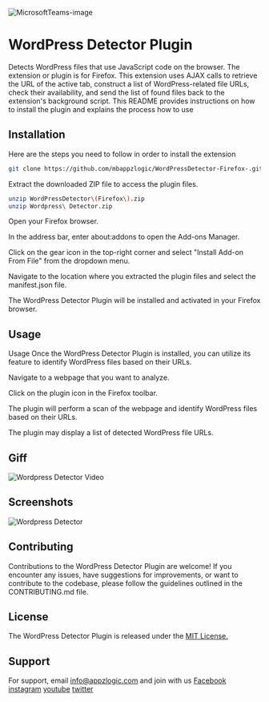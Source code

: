 ![MicrosoftTeams-image](https://github.com/mbappzlogic/WordPressDetector-Firefox-/assets/125997781/ad687fae-8ec7-42ca-8153-90b6982f2655)

# WordPress Detector Plugin

Detects WordPress files that use JavaScript code on the browser. The extension or plugin is for Firefox. This extension uses AJAX calls to retrieve the URL of the active tab, construct a list of WordPress-related file URLs, check their availability, and send the list of found files back to the extension's background script. This README provides instructions on how to install the plugin and explains the process how to use 



## Installation

Here are the steps you need to follow in order to install the extension

```bash
git clone https://github.com/mbappzlogic/WordPressDetector-Firefox-.git
```
Extract the downloaded ZIP file to access the plugin files.

```bash
unzip WordPressDetector\(Firefox\).zip
unzip Wordpress\ Detector.zip 
```
Open your Firefox browser.

In the address bar, enter about:addons to open the Add-ons Manager.

Click on the gear icon in the top-right corner and select "Install Add-on From File" from the dropdown menu.

Navigate to the location where you extracted the plugin files and select the manifest.json file.

The WordPress Detector Plugin will be installed and activated in your Firefox browser.
    
## Usage 
Usage
Once the WordPress Detector Plugin is installed, you can utilize its feature to identify WordPress files based on their URLs.

Navigate to a webpage that you want to analyze.

Click on the plugin icon in the Firefox toolbar.

The plugin will perform a scan of the webpage and identify WordPress files based on their URLs.

The plugin may display a list of detected WordPress file URLs.

## Giff

![Wordpress Detector Video](https://github.com/mbappzlogic/WordPressDetector-Firefox-/assets/125997781/abfa1c2e-c90f-4527-a9ea-0b2686b971d4)

## Screenshots

![Wordpress Detector ](https://github.com/mbappzlogic/WordPressDetector-Firefox-/assets/125997781/e6b87a24-c3dd-4ea7-8e41-672302062d6e)



## Contributing

Contributions to the WordPress Detector Plugin are welcome! If you encounter any issues, have suggestions for improvements, or want to contribute to the codebase, please follow the guidelines outlined in the CONTRIBUTING.md file.


## License

The WordPress Detector Plugin is released under the 
[MIT License.](https://choosealicense.com/licenses/mit/)


## Support

For support, email info@appzlogic.com and join with us [Facebook](https://m.facebook.com/appzlogic/) [instagram](https://www.instagram.com/appzlogicmobility/) [youtube](https://www.youtube.com/@Appzlogic) [twitter](https://twitter.com/appzlogic)
